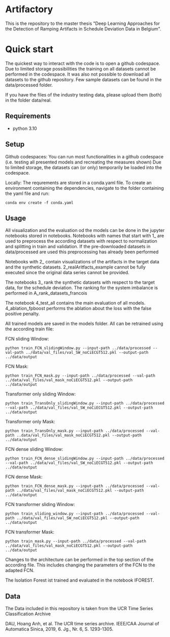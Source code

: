 # Artifactory

This is the repository to the master thesis "Deep Learning Approaches for the Detection of Ramping Artifacts in Schedule Deviation Data in Belgium".

# Quick start
 The quickest way to interact with the code is to open a github codespace. Due to limited storage possibilities the training on all datasets cannot be performed in the codespace.
 It was also not possible to download all datasets to the github repository. Few sample datasets can be found in the data/processed folder.

 If you have the files of the industry testing data, please upload them (both) in the folder data/real.

## Requirements

- python 3.10


## Setup

Github codespaces:
You can run most functionalities in a github codespace (i.e. testing all presented models and recreating the measures shown)
Due to limited storage, the datasets can (or only) temporarily be loaded into the codespace.

Locally:
The requrements are stored in a conda.yaml file. To create an environment containing the dependencies, navigate to the folder containing the yaml file and run:
```console
conda env create -f conda.yaml
```


## Usage
All visualization and the evaluation od the models can be done in the jupyter notebooks stored in notebooks.
Notebooks with names that start with 1_ are used to preprocess the according datasets with respect to normalization and splitting in train and validation. If the pre-downloaded datasets in data/processed are used this preprocessing has already been performed

Notebooks with 2_ contain visualizations of the artifacts in the target data and the synthetic datasets. 2_realAritfacts_example cannot be fully executed since the original data series cannot be provided.

The notebooks 3_ rank the synthetic datasets with respect to the target data, for the schedule deviation. The ranking for the system imbalance is performed in A_rank_datasets_francois

The notebook 4_test_all contains the main evaluation of all models.
4_ablation_fpboost performs the ablation about the loss with the false positive penalty.


All trained models are saved in the models folder. All can be retrained using the according train file:

FCN sliding Window:
```console
python train_FCN_slidingWindow.py --input-path ../data/processed --val-path ../data/val_files/val_SW_noCiECGT512.pkl --output-path ../data/output
```
FCN Mask:
```console
python train_FCN_mask.py --input-path ../data/processed --val-path ../data/val_files/val_mask_noCiECGT512.pkl --output-path ../data/output
```

Transformer only sliding Window:
```console
python train_TransOnly_slidingWindow.py --input-path ../data/processed --val-path ../data/val_files/val_SW_noCiECGT512.pkl --output-path ../data/output
```
Transformer only Mask:
```console
python train_TransOnly_mask.py --input-path ../data/processed --val-path ..data/val_files/val_mask_noCiECGT512.pkl --output-path ../data/output
```

FCN dense sliding Window:
```console
python train_FCN_dense_slidingWindow.py --input-path ../data/processed --val-path ../data/val_files/val_SW_noCiECGT512.pkl --output-path ../data/output
```
FCN dense Mask:
```console
python train_FCN_dense_mask.py --input-path ../data/processed --val-path ../data/val_files/val_mask_noCiECGT512.pkl --output-path ../data/output
```

FCN transformer sliding Window:
```console
python train_sliding_window.py --input-path ../data/processed --val-path ../data/val_files/val_SW_noCiECGT512.pkl --output-path ../data/output
```
FCN transformer Mask:
```console
python train_mask.py --input-path ../data/processed --val-path ../data/val_files/val_mask_noCiECGT512.pkl --output-path ../data/output
```

Changes to the architecture can be performed in the top section of the according file. This includes changing the parameters of the FCN to the adapted FCN.

The Isolation Forest ist trained and evaluated in the notebook IFOREST.

## Data

The Data included in this repository is taken from the UCR Time Series Classification Archive

DAU, Hoang Anh, et al. The UCR time series archive. IEEE/CAA Journal of Automatica Sinica, 2019, 6. Jg., Nr. 6, S. 1293-1305.

